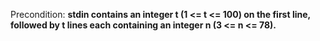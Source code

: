 Precondition: **stdin contains an integer t (1 <= t <= 100) on the first line, followed by t lines each containing an integer n (3 <= n <= 78).**